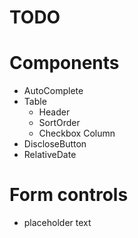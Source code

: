 # TODO

# Components

* AutoComplete
* Table
  * Header
  * SortOrder
  * Checkbox Column
* DiscloseButton
* RelativeDate

# Form controls

* placeholder text
